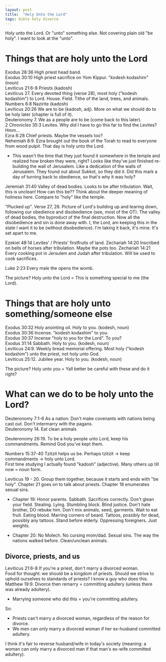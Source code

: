 ```yaml
---
layout: post
title:  "Holy Unto the Lord"
tags: bible holy divorce
---
```

Holy unto the Lord. Or "unto" something else.
Not covering plain old "be holy". I want to look at the "unto".

# Things that are holy unto the Lord

Exodus 28:36 High priest head band.  
Exodus 30:10 High priest sacrifice on Yom Kippur. "kodesh kodashim" (noun)  
Leviticus 21:6-8 Priests (kadosh)  
Leviticus 27. Every devoted thing (verse 28), most holy ("kodesh kodashim") to Lord. House. Field. Tithe of the land, trees, and animals.  
Numbers 6:8 Nazirite (kadosh)  
Leviticus 20:26 We are to be (kadosh, adj). More on what we should do to be holy later (chapter is full of it).  
Deuteronomy 7. We as a people are to be (come back to this later).  
2 Chronicles 35:3 Levites. Why did I have to go this far to find the Levites? Hmm...  
Ezra 8:28 Chief priests. Maybe the vessels too?  
Nehemiah 8:9. Ezra brought out the book of the Torah to read to everyone from wood pulpit. That day is holy unto the Lord.  
* This wasn't the time that they just found it somewhere in the temple and realized how broken they were, right? Looks like they've just finished re-building the wall of Jerusalem. Like a dedication of the walls of Jerusalem. They found out about Sukkot, so they did it. Did this mark a day of turning back to obedience, so that's why it was holy?  

Jeremiah 31:40 Valley of dead bodies. Looks to be after tribulation. Wait, this is unclean! How can this be?? Think about the deeper meaning of holiness here. Compare to "holy" like the temple.  

"Plucked up". Verse 27, 28. Picture of Lord's building up and tearing down, following our obedience and disobedience (see, most of the OT). The valley of dead bodies, the byproduct of the final destruction. Now all the disobedience and sin is done away with. I, the Lord, am keeping this in the state I want it to be (without disobedience). I'm taking it back, it's mine. It's set apart to me.

Ezekiel 48:14 Levites' / Priests' firstfruits of land.
Zechariah 14:20 Inscribed on bells of horses after tribulation. Maybe the pots too.
Zechariah 14:21 Every cooking pot in Jersulem and Judah after tribulation. Will be used to cook sacrifices.

Luke 2:23 Every male the opens the womb.

The picture? Holy unto the Lord = This is something special to me (the Lord).


# Things that are holy unto something/someone else

Exodus 30:32 Holy anointing oil. Holy to you. (kodesh, noun)  
Exodus 30:36 Incense. "kodesh kodashim" to you.  
Exodus 30:37 Incense "holy to you for the Lord". To you?  
Exodus 31:14 Sabbath. Holy to you. (kodesh, noun)  
Leviticus 24:9. Weekly bread memorial offering. Most holy ("kodesh kodashim") unto the priest, not holy unto God.  
Leviticus 25:12. Jubilee year. Holy to you. (kodesh, noun)  

The picture? Holy unto you = Yall better be careful with these and do it right?


# What can we do to be holy unto the Lord?

Deuteronomy 7:1-6 As a nation: Don't make covenants with nations being cast out. Don't intermarry with the pagans.  
Deuteronomy 14. Eat clean animals

Deuteronomy 26:19. To be a holy people unto Lord, keep his commandments. Remind God you've kept them.

Numbers 15:37-40 Tzitzit helps us be. Perhaps tzitzit -> keep commandments -> holy unto Lord.  
First time studying I actually found "kadosh" (adjective). Many others up till now = noun form.

Leviticus 19 - 20. Group them together, because it starts and ends with "be holy". Chapter 21 goes on to talk about priests. Chapter 18 enumerates sexual sins.

* Chapter 19: Honor parents. Sabbath. Sacrifices correctly. Don't glean your field. Stealing. Lying. Stumbling block. Blind justice. Don't hate brother, DO rebuke him. Don't mix animals, seed, garments. Wait to eat fruit. Eating blood. Marring corners of beard. Tattoos, possibly for dead, possibly any tattoos. Stand before elderly. Oppressing foreigners. Just weights.

* Chapter 20: No Molech. No cursing mom/dad. Sexual sins. The way the nations walked before. Clean/unclean animals.

## Divorce, priests, and us
Leviticus 21:6-8 If you're a priest, don't marry a divorced woman.  
Food for thought: we should be a kingdom of priests. Should we strive to uphold ourselves to standards of priests? I know a guy who does this.  
Matthew 19:9. Divorce then remarry = committing adultery (unless there was already adultery).  
* Marrying someone who did this = you're committing adultery.

So:  
* Priests can't marry a divorced woman, regardless of the reason for divorce.  
* We men can only marry a divorced woman if her ex-husband committed adultery.  

I think it's fair to reverse husband/wife in today's society (meaning: a woman can only marry a divorced man if that man's ex-wife committed adultery).

